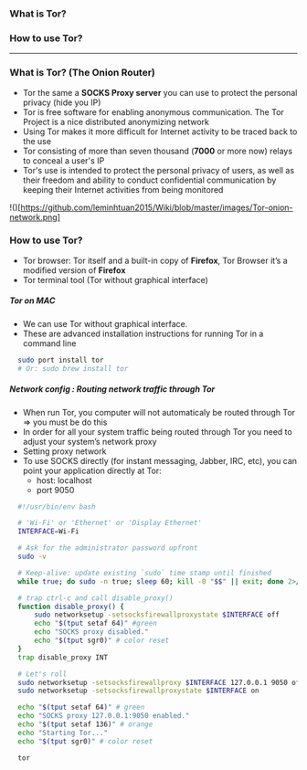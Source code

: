 ### What is Tor?
### How to use Tor?

----------------
### What is Tor? (The Onion Router)
 - Tor the same a **SOCKS Proxy server** you can use to protect the personal privacy (hide you IP)
 - Tor is free software for enabling anonymous communication. The Tor Project is a nice distributed anonymizing network
 - Using Tor makes it more difficult for Internet activity to be traced back to the use
 - Tor consisting of more than seven thousand (**7000** or more now) relays to conceal a user's IP
 - Tor's use is intended to protect the personal privacy of users, as well as their freedom and ability to conduct confidential communication by keeping their Internet activities from being monitored

!()[https://github.com/leminhtuan2015/Wiki/blob/master/images/Tor-onion-network.png]

### How to use Tor?
  - Tor browser: Tor itself and a built-in copy of **Firefox**, Tor Browser it’s a modified version of **Firefox**
  - Tor terminal tool (Tor without graphical interface)
  
##### Tor on MAC
  - We can use Tor without graphical interface.
  - These are advanced installation instructions for running Tor in a command line
  
```sh
  sudo port install tor 
  # Or: sudo brew install tor
```
##### Network config : Routing network traffic through Tor
  - When run Tor, you computer will not automaticaly be routed through Tor => you must be do this
  - In order for all your system traffic being routed through Tor you need to adjust your system’s network proxy
  - Setting proxy network
  - To use SOCKS directly (for instant messaging, Jabber, IRC, etc), you can point your application directly at Tor:
    - host: localhost 
    - port 9050
  
```sh
  #!/usr/bin/env bash

  # 'Wi-Fi' or 'Ethernet' or 'Display Ethernet'
  INTERFACE=Wi-Fi

  # Ask for the administrator password upfront
  sudo -v

  # Keep-alive: update existing `sudo` time stamp until finished
  while true; do sudo -n true; sleep 60; kill -0 "$$" || exit; done 2>/dev/null &

  # trap ctrl-c and call disable_proxy()
  function disable_proxy() {
      sudo networksetup -setsocksfirewallproxystate $INTERFACE off
      echo "$(tput setaf 64)" #green
      echo "SOCKS proxy disabled."
      echo "$(tput sgr0)" # color reset
  }
  trap disable_proxy INT

  # Let's roll
  sudo networksetup -setsocksfirewallproxy $INTERFACE 127.0.0.1 9050 off
  sudo networksetup -setsocksfirewallproxystate $INTERFACE on

  echo "$(tput setaf 64)" # green
  echo "SOCKS proxy 127.0.0.1:9050 enabled."
  echo "$(tput setaf 136)" # orange
  echo "Starting Tor..."
  echo "$(tput sgr0)" # color reset

  tor
```



